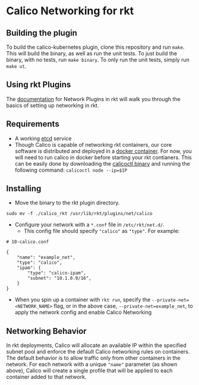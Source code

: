 # Calico Networking for rkt

## Building the plugin
To build the calico-kubernetes plugin, clone this repository and run `make`.  This will build the binary, as well as run the unit tests.  To just build the binary, with no tests, run `make binary`.  To only run the unit tests, simply run `make ut`.

## Using rkt Plugins
The [documentation](https://github.com/coreos/rkt/blob/master/Documentation/networking.md) for Network Plugins in rkt will walk you through the basics of setting up networking in rkt.

## Requirements
* A working [etcd](https://github.com/coreos/etcd) service
* Though Calico is capable of networking rkt containers, our core software is distributed and deployed in a [docker container](https://github.com/projectcalico/calico-docker/blob/master/docs/getting-started/default-networking/Demonstration.md). For now, you will need to run calico in docker before starting your rkt contianers. This can be easily done by downloading the [calicoctl binary](https://github.com/projectcalico/calico-docker/releases) and running the following command: `calicoctl node --ip=$IP`

## Installing
* Move the binary to the rkt plugin directory.
```
sudo mv -f ./calico_rkt /usr/lib/rkt/plugins/net/calico
```

* Configure your network with a `*.conf` file in `/etc/rkt/net.d/`. 
	- This config file should specify `"calico"` as `"type"`. For example:
```
# 10-calico.conf

{
    "name": "example_net",
    "type": "calico",
    "ipam": {
        "type": "calico-ipam",
        "subnet": "10.1.0.0/16",
    }
}
```
* When you spin up a container with `rkt run`, specify the `--private-net=<NETWORK_NAME>` flag, or in the above case, `--private-net=example_net`, to apply the network config and enable Calico Networking

## Networking Behavior
In rkt deployments, Calico will allocate an available IP within the specified subnet pool and enforce the default Calico networking rules on containers. The default behavior is to allow traffic only from other containers in the network. For each network with a unique `"name"` parameter (as shown above), Calico will create a single profile that will be applied to each container added to that network.